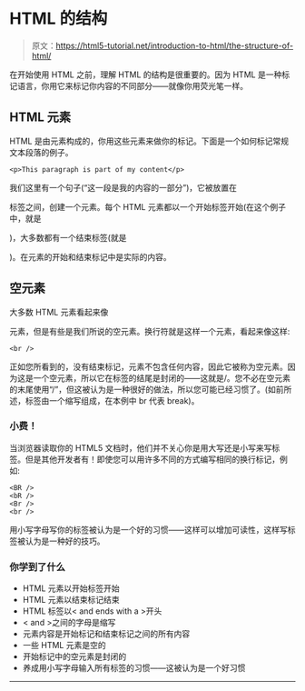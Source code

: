 # HTML 的结构

> 原文：<https://html5-tutorial.net/introduction-to-html/the-structure-of-html/>

在开始使用 HTML 之前，理解 HTML 的结构是很重要的。因为 HTML 是一种标记语言，你用它来标记你内容的不同部分——就像你用荧光笔一样。

## HTML 元素

HTML 是由元素构成的，你用这些元素来做你的标记。下面是一个如何标记常规文本段落的例子。

```
<p>This paragraph is part of my content</p>
```

我们这里有一个句子(“这一段是我的内容的一部分”)，它被放置在

标签之间，创建一个元素。每个 HTML 元素都以一个开始标签开始(在这个例子中，就是

)，大多数都有一个结束标签(就是

)。在元素的开始和结束标记中是实际的内容。

## 空元素

<input type="hidden" name="IL_IN_ARTICLE">

大多数 HTML 元素看起来像

元素，但是有些是我们所说的空元素。换行符就是这样一个元素，看起来像这样:

```
<br />
```

正如您所看到的，没有结束标记，元素不包含任何内容，因此它被称为空元素。因为这是一个空元素，所以它在标签的结尾是封闭的——这就是/。您不必在空元素的末尾使用“/”，但这被认为是一种很好的做法，所以您可能已经习惯了。(如前所述，标签由一个缩写组成，在本例中 br 代表 break)。

### 小费！

当浏览器读取你的 HTML5 文档时，他们并不关心你是用大写还是小写来写标签。但是其他开发者有！即使您可以用许多不同的方式编写相同的换行标记，例如:

```
<BR />
<bR />
<Br />
<br />
```

用小写字母写你的标签被认为是一个好的习惯——这样可以增加可读性，这样写标签被认为是一种好的技巧。

### 你学到了什么

*   HTML 元素以开始标签开始
*   HTML 元素以结束标记结束
*   HTML 标签以< and ends with a >开头
*   < and >之间的字母是缩写
*   元素内容是开始标记和结束标记之间的所有内容
*   一些 HTML 元素是空的
*   开始标记中的空元素是封闭的
*   养成用小写字母输入所有标签的习惯——这被认为是一个好习惯

* * *